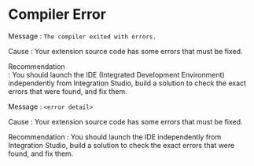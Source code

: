 # Compiler Error

Message : `The compiler exited with errors.`

Cause : Your extension source code has some errors that must be fixed.

Recommendation  
: You should launch the IDE \(Integrated Development Environment\) independently from Integration Studio, build a solution to check the exact errors that were found, and fix them.

Message : `<error detail>`

Cause : Your extension source code has some errors that must be fixed.

Recommendation : You should launch the IDE independently from Integration Studio, build a solution to check the exact errors that were found, and fix them.

